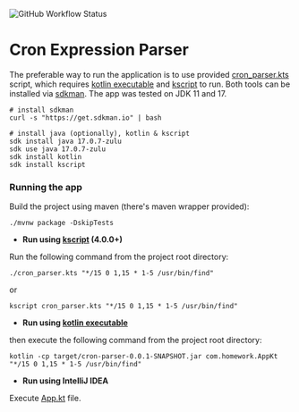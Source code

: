 ![GitHub Workflow Status](https://img.shields.io/github/actions/workflow/status/raxigan/cron-parser/ci.yml)

# Cron Expression Parser

The preferable way to run the application is to use provided [cron_parser.kts](cron_parser.kts) script, which
requires [kotlin executable](https://kotlinlang.org/docs/command-line.html) and [kscript](https://kscript.org/) to run. Both tools can be installed via [sdkman](https://sdkman.io/). The
app was tested on JDK 11 and 17.

```shell
# install sdkman
curl -s "https://get.sdkman.io" | bash
```

```shell
# install java (optionally), kotlin & kscript
sdk install java 17.0.7-zulu 
sdk use java 17.0.7-zulu
sdk install kotlin
sdk install kscript
```

### Running the app

Build the project using maven (there's maven wrapper provided):

```shell
./mvnw package -DskipTests
```

* **Run using [kscript](https://kscript.org/) (4.0.0+)**

Run the following command from the project root directory:

```shell
./cron_parser.kts "*/15 0 1,15 * 1-5 /usr/bin/find"
```
or
```shell
kscript cron_parser.kts "*/15 0 1,15 * 1-5 /usr/bin/find"
```

* **Run using [kotlin executable](https://kotlinlang.org/docs/command-line.html)**

then execute the following command from the project root directory:
```shell
kotlin -cp target/cron-parser-0.0.1-SNAPSHOT.jar com.homework.AppKt "*/15 0 1,15 * 1-5 /usr/bin/find"
```

* **Run using IntelliJ IDEA**

Execute [App.kt](src%2Fmain%2Fkotlin%2Fcom%2Fhomework%2FApp.kt) file.
